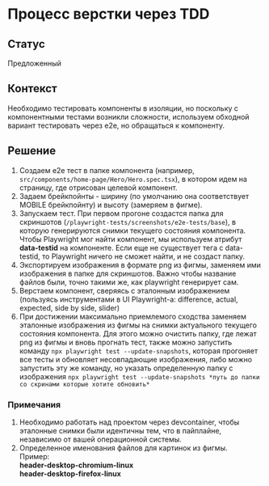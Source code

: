 # Процесс верстки через TDD

## Статус
Предложенный

## Контекст
Необходимо тестировать компоненты в изоляции, но поскольку с компонентными тестами возникли сложности, используем обходной вариант тестировать через е2е, но обращаться к компоненту.

## Решение
1. Создаем е2е тест в папке компонента (например, ```src/components/home-page/Hero/Hero.spec.tsx```), в котором идем на страницу, где отрисован целевой компонент.
2. Задаем брейкпойнты - ширину (по умолчанию она соответствует MOBILE брейкпойнту) и высоту (замеряем в фигме). 
3. Запускаем тест. При первом прогоне создастся папка для скриншотов (```/playwright-tests/screenshots/e2e-tests/base```), в которую генерируются снимки текущего состояния компонента.
Чтобы Playwright мог найти компонент, мы используем атрибут **data-testid** на компоненте. Если еще не существует тега с data-testid, то Playwright ничего не сможет найти, и не создаст папку.
4. Экспортируем изображения в формате png из фигмы, заменяем ими изображения в папке для скриншотов. Важно чтобы название файлов были, точно такими же, как playwright генерирует сам.
5. Верстаем компонент, сверяясь с эталонным изображением (пользуясь инструментами в UI Playwright-a: difference, actual, expected, side by side, slider)
6. При достижении максимально приемлемого сходства заменяем эталонные изображения из фигмы на снимки актуального текущего состояния компонента. Для этого можно очистить папку, где лежат png из фигмы и вновь прогнать тест, также можно запустить команду ```npx playwright test --update-snapshots```, которая прогоняет все тесты и обновляет несовпадающие изображения, либо можно запустить эту же команду, но указать определенную папку с изображения ```npx playwright test --update-snapshots *путь до папки со скринами которые хотите обновить*```

### Примечания
1. Необходимо работать над проектом через devcontainer, чтобы эталонные снимки были идентичны тем, что в пайплайне, независимо от вашей операционной системы.
2. Определенное именования файлов для картинок из фигмы. <br/>
	Пример:<br/>
		**header-desktop-chromium-linux**<br/>
		**header-desktop-firefox-linux**
